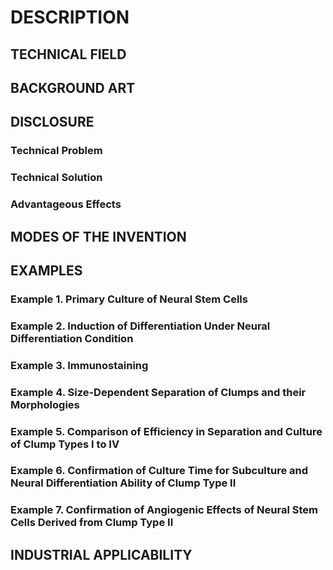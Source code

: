 # DESCRIPTION

## TECHNICAL FIELD

## BACKGROUND ART

## DISCLOSURE

### Technical Problem

### Technical Solution

### Advantageous Effects

## MODES OF THE INVENTION

## EXAMPLES

### Example 1. Primary Culture of Neural Stem Cells

### Example 2. Induction of Differentiation Under Neural Differentiation Condition

### Example 3. Immunostaining

### Example 4. Size-Dependent Separation of Clumps and their Morphologies

### Example 5. Comparison of Efficiency in Separation and Culture of Clump Types I to IV

### Example 6. Confirmation of Culture Time for Subculture and Neural Differentiation Ability of Clump Type II

### Example 7. Confirmation of Angiogenic Effects of Neural Stem Cells Derived from Clump Type II

## INDUSTRIAL APPLICABILITY

